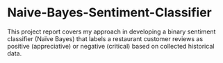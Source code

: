 # Naive-Bayes-Sentiment-Classifier
This project report covers my approach in developing a binary sentiment classifier (Naïve Bayes) that labels a restaurant customer reviews as positive (appreciative) or negative (critical) based on collected historical data.
